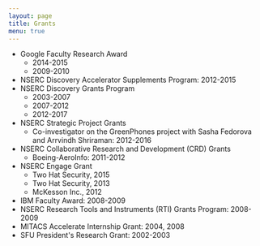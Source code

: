 ```yaml
---
layout: page
title: Grants
menu: true
---
```


* Google Faculty Research Award
    * 2014-2015
    * 2009-2010
* NSERC Discovery Accelerator Supplements Program: 2012-2015
* NSERC Discovery Grants Program
    * 2003-2007
    * 2007-2012
    * 2012-2017
* NSERC Strategic Project Grants
    * Co-investigator on the GreenPhones project with Sasha Fedorova and Arrvindh Shriraman: 2012-2016
* NSERC Collaborative Research and Development (CRD) Grants
    * Boeing-AeroInfo: 2011-2012
* NSERC Engage Grant 
    * Two Hat Security, 2015
    * Two Hat Security, 2013
    * McKesson Inc., 2012
* IBM Faculty Award: 2008-2009
* NSERC Research Tools and Instruments (RTI) Grants Program: 2008-2009
* MITACS Accelerate Internship Grant: 2004, 2008
* SFU President's Research Grant: 2002-2003

